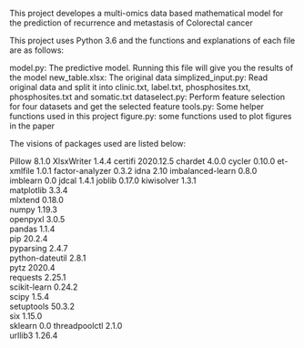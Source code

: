 This project developes a multi-omics data based mathematical model for the prediction of recurrence and metastasis of Colorectal cancer

This project uses Python 3.6 and the functions and explanations of each file are as follows:

model.py: The predictive model. Running this file will give you the results of the model
new_table.xlsx: The original data
simplized_input.py: Read original data and split it into clinic.txt, label.txt, phosphosites.txt, phosphosites.txt and somatic.txt
dataselect.py: Perform feature selection for four datasets and get the selected feature
tools.py: Some helper functions used in this project
figure.py: some functions used to plot figures in the paper


The visions of packages used are listed below:

Pillow	8.1.0
XlsxWriter	1.4.4
certifi	2020.12.5
chardet	4.0.0
cycler	0.10.0
et-xmlfile	1.0.1
factor-analyzer	0.3.2
idna	2.10
imbalanced-learn	0.8.0	
imblearn	0.0
jdcal	1.4.1
joblib	0.17.0
kiwisolver	1.3.1	
matplotlib	3.3.4	
mlxtend	0.18.0	
numpy	1.19.3	
openpyxl	3.0.5	
pandas	1.1.4	
pip	20.2.4	
pyparsing	2.4.7	
python-dateutil	2.8.1	
pytz	2020.4	
requests	2.25.1	
scikit-learn	0.24.2	
scipy	1.5.4	
setuptools	50.3.2	
six	1.15.0	
sklearn	0.0	
threadpoolctl	2.1.0	
urllib3	1.26.4	
